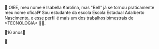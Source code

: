  💮 OIEE, meu nome é Isabella Karolina, mas "Bell" já se tornou praticamente meu nome ofical💗
Sou estudante da escola Escola Estadual Adalberto Nascimento, 
e esse perfil é mais um dos trabalhos bimestrais de >TECNOLOGIA< 👩‍💻.
 
💮16 anos🎂

💮
